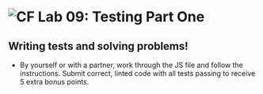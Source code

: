 ![CF](https://i.imgur.com/7v5ASc8.png)  Lab 09: Testing Part One
=======
## Writing tests and solving problems!
- By yourself or with a partner, work through the JS file and follow the instructions.
  Submit correct, linted code with all tests passing to receive 5 extra bonus points.

